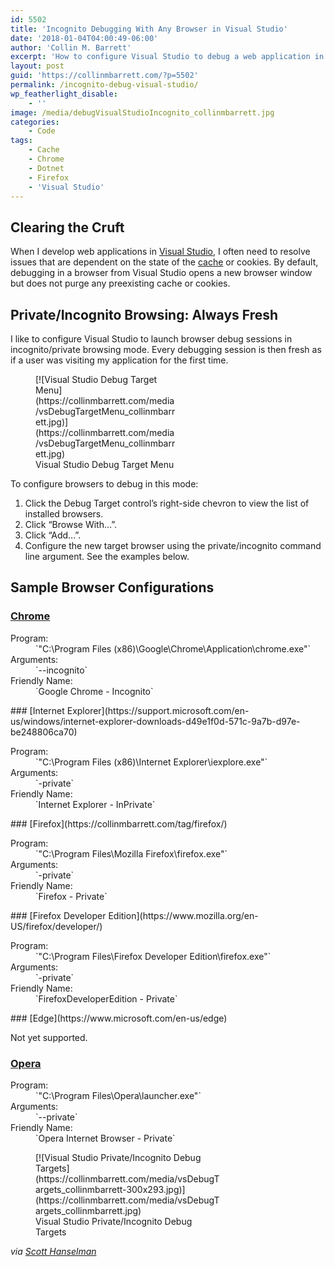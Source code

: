 ```yaml
---
id: 5502
title: 'Incognito Debugging With Any Browser in Visual Studio'
date: '2018-01-04T04:00:49-06:00'
author: 'Collin M. Barrett'
excerpt: 'How to configure Visual Studio to debug a web application in any Windows browser''s incognito or private mode. This solution allows every debugging session to be free of preexisting cache and cookies. Supported in Chrome, Firefox, Internet Explorer, and Opera. Edge support is not yet available.'
layout: post
guid: 'https://collinmbarrett.com/?p=5502'
permalink: /incognito-debug-visual-studio/
wp_featherlight_disable:
    - ''
image: /media/debugVisualStudioIncognito_collinmbarrett.jpg
categories:
    - Code
tags:
    - Cache
    - Chrome
    - Dotnet
    - Firefox
    - 'Visual Studio'
---
```


## Clearing the Cruft

When I develop web applications in [Visual Studio](https://collinmbarrett.com/tag/visual-studio/), I often need to resolve issues that are dependent on the state of the [cache](https://collinmbarrett.com/tag/cache/) or cookies. By default, debugging in a browser from Visual Studio opens a new browser window but does not purge any preexisting cache or cookies.

## Private/Incognito Browsing: Always Fresh

I like to configure Visual Studio to launch browser debug sessions in incognito/private browsing mode. Every debugging session is then fresh as if a user was visiting my application for the first time.

<figure aria-describedby="caption-attachment-5611" class="wp-caption alignright" id="attachment_5611" style="width: 224px">[![Visual Studio Debug Target Menu](https://collinmbarrett.com/media/vsDebugTargetMenu_collinmbarrett.jpg)](https://collinmbarrett.com/media/vsDebugTargetMenu_collinmbarrett.jpg)<figcaption class="wp-caption-text" id="caption-attachment-5611">Visual Studio Debug Target Menu</figcaption></figure>

To configure browsers to debug in this mode:

1. Click the Debug Target control’s right-side chevron to view the list of installed browsers.
2. Click “Browse With…”.
3. Click “Add…”.
4. Configure the new target browser using the private/incognito command line argument. See the examples below.

## Sample Browser Configurations

### [Chrome](https://collinmbarrett.com/tag/chrome/)

<dl><dt>Program:</dt><dd>`"C:\Program Files (x86)\Google\Chrome\Application\chrome.exe"`</dd><dt>Arguments:</dt><dd>`--incognito`</dd><dt>Friendly Name:</dt><dd>`Google Chrome - Incognito`</dd></dl>### [Internet Explorer](https://support.microsoft.com/en-us/windows/internet-explorer-downloads-d49e1f0d-571c-9a7b-d97e-be248806ca70)

<dl><dt>Program:</dt><dd>`"C:\Program Files (x86)\Internet Explorer\iexplore.exe"`</dd><dt>Arguments:</dt><dd>`-private`</dd><dt>Friendly Name:</dt><dd>`Internet Explorer - InPrivate`</dd></dl>### [Firefox](https://collinmbarrett.com/tag/firefox/)

<dl><dt>Program:</dt><dd>`"C:\Program Files\Mozilla Firefox\firefox.exe"`</dd><dt>Arguments:</dt><dd>`-private`</dd><dt>Friendly Name:</dt><dd>`Firefox - Private`</dd></dl>### [Firefox Developer Edition](https://www.mozilla.org/en-US/firefox/developer/)

<dl><dt>Program:</dt><dd>`"C:\Program Files\Firefox Developer Edition\firefox.exe"`</dd><dt>Arguments:</dt><dd>`-private`</dd><dt>Friendly Name:</dt><dd>`FirefoxDeveloperEdition - Private`</dd></dl>### [Edge](https://www.microsoft.com/en-us/edge)

Not yet supported.

### [Opera](https://www.opera.com/)

<dl><dt>Program:</dt><dd>`"C:\Program Files\Opera\launcher.exe"`</dd><dt>Arguments:</dt><dd>`--private`</dd><dt>Friendly Name:</dt><dd>`Opera Internet Browser - Private`</dd></dl><figure aria-describedby="caption-attachment-5620" class="wp-caption aligncenter" id="attachment_5620" style="width: 300px">[![Visual Studio Private/Incognito Debug Targets](https://collinmbarrett.com/media/vsDebugTargets_collinmbarrett-300x293.jpg)](https://collinmbarrett.com/media/vsDebugTargets_collinmbarrett.jpg)<figcaption class="wp-caption-text" id="caption-attachment-5620">Visual Studio Private/Incognito Debug Targets</figcaption></figure>

*via [Scott Hanselman](https://www.hanselman.com/blog/visual-studio-web-development-tip-add-chrome-incognito-mode-as-a-browser)*